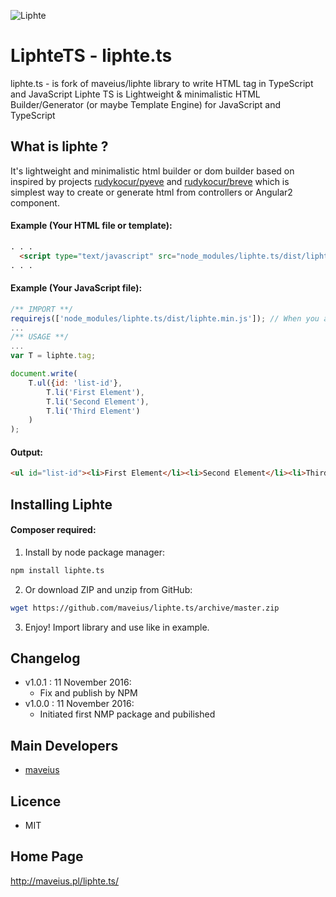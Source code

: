 ![ Liphte ](http://maveius.pl/liphte.ts/img/liphte.ts.png)
# LiphteTS - liphte.ts
liphte.ts - is fork of maveius/liphte library to write HTML tag in TypeScript and JavaScript
Liphte TS is Lightweight & minimalistic HTML Builder/Generator (or maybe Template Engine) for JavaScript and TypeScript

## What is liphte ?
It's lightweight and minimalistic html builder or dom builder based on inspired by projects [rudykocur/pyeve](https://github.com/rudykocur/pyeve) and [rudykocur/breve](https://github.com/rudykocur/breve) which is simplest way to create or generate html from controllers or Angular2 component. 

#### Example (Your HTML file or template):
```html
. . .
  <script type="text/javascript" src="node_modules/liphte.ts/dist/liphte.min.js"></script>
. . .
```
#### Example (Your JavaScript file):
```JavaScript
/** IMPORT **/
requirejs(['node_modules/liphte.ts/dist/liphte.min.js']); // When you are using require.js
...
/** USAGE **/
... 
var T = liphte.tag;

document.write(
    T.ul({id: 'list-id'},
        T.li('First Element'),
        T.li('Second Element'),
        T.li('Third Element')
    )
);
```

#### Output:
```html
<ul id="list-id"><li>First Element</li><li>Second Element</li><li>Third Element</li></ul>
```

## Installing Liphte

#### Composer required:
1. Install by node package manager:

```bash
npm install liphte.ts
```

2. Or download ZIP and unzip from GitHub:

```bash
wget https://github.com/maveius/liphte.ts/archive/master.zip
```

3. Enjoy! Import library and use like in example. 

## Changelog

- v1.0.1 : 11 November 2016:
	- Fix and publish by NPM 
- v1.0.0 : 11 November 2016:
	- Initiated first NMP package and pubilished

## Main Developers

- [maveius](http://maveius.pl)

## Licence
- MIT

## Home Page
http://maveius.pl/liphte.ts/
